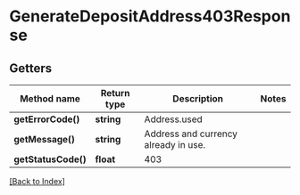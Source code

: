 # GenerateDepositAddress403Response

## Getters

Method name | Return type | Description | Notes
------------ | ------------- | ------------- | -------------
**getErrorCode()** | **string** | Address.used |
**getMessage()** | **string** | Address and currency already in use. |
**getStatusCode()** | **float** | 403 |

[[Back to Index]](../index.md)

